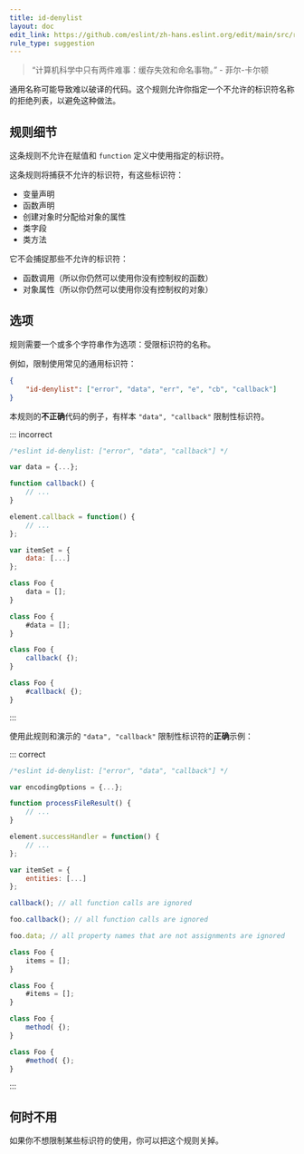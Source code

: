 ```yaml
---
title: id-denylist
layout: doc
edit_link: https://github.com/eslint/zh-hans.eslint.org/edit/main/src/rules/id-denylist.md
rule_type: suggestion
---
```


> “计算机科学中只有两件难事：缓存失效和命名事物。” - 菲尔-卡尔顿

通用名称可能导致难以破译的代码。这个规则允许你指定一个不允许的标识符名称的拒绝列表，以避免这种做法。

## 规则细节

这条规则不允许在赋值和 `function` 定义中使用指定的标识符。

这条规则将捕获不允许的标识符，有这些标识符：

* 变量声明
* 函数声明
* 创建对象时分配给对象的属性
* 类字段
* 类方法

它不会捕捉那些不允许的标识符：

* 函数调用（所以你仍然可以使用你没有控制权的函数）
* 对象属性（所以你仍然可以使用你没有控制权的对象）

## 选项

规则需要一个或多个字符串作为选项：受限标识符的名称。

例如，限制使用常见的通用标识符：

```json
{
    "id-denylist": ["error", "data", "err", "e", "cb", "callback"]
}
```

本规则的**不正确**代码的例子，有样本 `"data", "callback"` 限制性标识符。

::: incorrect

```js
/*eslint id-denylist: ["error", "data", "callback"] */

var data = {...};

function callback() {
    // ...
}

element.callback = function() {
    // ...
};

var itemSet = {
    data: [...]
};

class Foo {
    data = [];
}

class Foo {
    #data = [];
}

class Foo {
    callback( {);
}

class Foo {
    #callback( {);
}
```

:::

使用此规则和演示的 `"data", "callback"` 限制性标识符的**正确**示例：

::: correct

```js
/*eslint id-denylist: ["error", "data", "callback"] */

var encodingOptions = {...};

function processFileResult() {
    // ...
}

element.successHandler = function() {
    // ...
};

var itemSet = {
    entities: [...]
};

callback(); // all function calls are ignored

foo.callback(); // all function calls are ignored

foo.data; // all property names that are not assignments are ignored

class Foo {
    items = [];
}

class Foo {
    #items = [];
}

class Foo {
    method( {);
}

class Foo {
    #method( {);
}
```

:::

## 何时不用

如果你不想限制某些标识符的使用，你可以把这个规则关掉。
